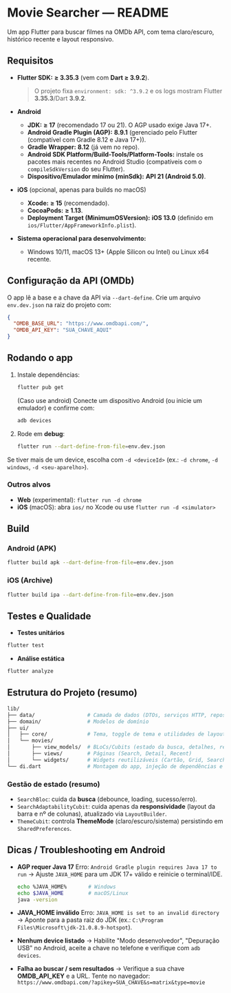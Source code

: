 # Movie Searcher — README

Um app Flutter para buscar filmes na OMDb API, com tema claro/escuro, histórico recente e layout responsivo.

## Requisitos

* **Flutter SDK:** **≥ 3.35.3** (vem com **Dart ≥ 3.9.2**).

  > O projeto fixa `environment: sdk: ^3.9.2` e os logs mostram Flutter **3.35.3**/Dart **3.9.2**.
* **Android**

  * **JDK:** **≥ 17** (recomendado 17 ou 21). O AGP usado exige Java 17+.
  * **Android Gradle Plugin (AGP):** **8.9.1** (gerenciado pelo Flutter (compatível com Gradle 8.12 e Java 17+)).
  * **Gradle Wrapper:** **8.12** (já vem no repo).
  * **Android SDK Platform/Build-Tools/Platform-Tools:** instale os pacotes mais recentes no Android Studio (compatíveis com o `compileSdkVersion` do seu Flutter).
  * **Dispositivo/Emulador mínimo (minSdk):** **API 21 (Android 5.0)**.
* **iOS** (opcional, apenas para builds no macOS)

  * **Xcode:** **≥ 15** (recomendado).
  * **CocoaPods:** **≥ 1.13**.
  * **Deployment Target (MinimumOSVersion):** **iOS 13.0** (definido em `ios/Flutter/AppFrameworkInfo.plist`).
* **Sistema operacional para desenvolvimento:**

  * Windows 10/11, macOS 13+ (Apple Silicon ou Intel) ou Linux x64 recente.

## Configuração da API (OMDb)

O app lê a base e a chave da API via `--dart-define`. Crie um arquivo `env.dev.json` na raiz do projeto com:

```json
{
  "OMDB_BASE_URL": "https://www.omdbapi.com/",
  "OMDB_API_KEY": "SUA_CHAVE_AQUI"
}
```

## Rodando o app

1. Instale dependências:

    ```bash
    flutter pub get
    ```

    (Caso use android) Conecte um dispositivo Android (ou inicie um emulador) e confirme com:

      ```bash
      adb devices
      ```

2. Rode em **debug**:

    ```bash
    flutter run --dart-define-from-file=env.dev.json
    ```

Se tiver mais de um device, escolha com `-d <deviceId>` (ex.: `-d chrome`, `-d windows`, `-d <seu-aparelho>`).

### Outros alvos

* **Web** (experimental): `flutter run -d chrome`
* **iOS** (macOS): abra `ios/` no Xcode ou use `flutter run -d <simulator>`

## Build

### Android (APK)

```bash
flutter build apk --dart-define-from-file=env.dev.json
```

### iOS (Archive)

```bash
flutter build ipa --dart-define-from-file=env.dev.json
```

## Testes e Qualidade

* **Testes unitários**

```bash
flutter test
```

* **Análise estática**

```bash
flutter analyze
```

## Estrutura do Projeto (resumo)

``` bash
lib/
├── data/                 # Camada de dados (DTOs, serviços HTTP, repositórios)
├── domain/               # Modelos de domínio
├── ui/
│   ├── core/             # Tema, toggle de tema e utilidades de layout
│   └── movies/
│       ├── view_models/  # BLoCs/Cubits (estado da busca, detalhes, recentes, adaptabilidade)
│       ├── views/        # Páginas (Search, Detail, Recent)
│       └── widgets/      # Widgets reutilizáveis (Cartão, Grid, SearchBar, Slivers)
└── di.dart               # Montagem do app, injeção de dependências e rotas
```

### Gestão de estado (resumo)

* `SearchBloc`: cuida da **busca** (debounce, loading, sucesso/erro).
* `SearchAdaptabilityCubit`: cuida apenas da **responsividade** (layout da barra e nº de colunas), atualizado via `LayoutBuilder`.
* `ThemeCubit`: controla **ThemeMode** (claro/escuro/sistema) persistindo em `SharedPreferences`.

## Dicas / Troubleshooting em Android

* **AGP requer Java 17**
  Erro: `Android Gradle plugin requires Java 17 to run`
  → Ajuste `JAVA_HOME` para um JDK 17+ válido e reinicie o terminal/IDE.

  ```bash
  echo %JAVA_HOME%       # Windows
  echo $JAVA_HOME        # macOS/Linux
  java -version
  ```

* **JAVA\_HOME inválido**
  Erro: `JAVA_HOME is set to an invalid directory`
  → Aponte para a pasta raiz do JDK (ex.: `C:\Program Files\Microsoft\jdk-21.0.8.9-hotspot`).

* **Nenhum device listado**
  → Habilite "Modo desenvolvedor", "Depuração USB" no Android, aceite a chave no telefone e verifique com `adb devices`.

* **Falha ao buscar / sem resultados**
  → Verifique a sua chave **OMDB\_API\_KEY** e a URL. Tente no navegador:
  `https://www.omdbapi.com/?apikey=SUA_CHAVE&s=matrix&type=movie`

